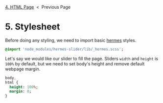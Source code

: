[4. HTML Page][html-page] &nbsp;&lt;&nbsp; Previous Page

[html-page]: 4_index.html.md

# 5. Stylesheet

Before doing any styling, we need to import basic [hermes][hermes] styles.

[hermes]: https://github.com/webfront-toolkit/hermes

```sass
@import 'node_modules/hermes-slider/lib/_hermes.scss';
```

Let's say we would like our slider to fill the page. Sliders `width` and
`height` is `100%` by default, but we need to set body's height and remove
default webpage margin.

```sass
body,
html {
  height: 100%;
  margin: 0;
}
```

